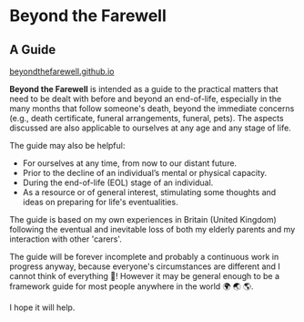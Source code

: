 # Beyond the Farewell
## A Guide

[beyondthefarewell.github.io](https://beyondthefarewell.github.io/)

**Beyond the Farewell** is intended as a guide to the practical matters that need to be dealt with before and beyond an end-of-life, especially in the many months that follow someone's death, beyond the immediate concerns (e.g., death certificate, funeral arrangements, funeral, pets). The aspects discussed are also applicable to ourselves at any age and any stage of life.

The guide may also be helpful:

- For ourselves at any time, from now to our distant future.
- Prior to the decline of an individual’s mental or physical capacity.
- During the end-of-life (EOL) stage of an individual.
- As a resource or of general interest, stimulating some thoughts and ideas on preparing for life's eventualities.

The guide is based on my own experiences in Britain (United Kingdom) following the eventual and inevitable loss of both my elderly parents and my interaction with other 'carers'. 

The guide will be forever incomplete and probably a continuous work in progress anyway, because everyone's circumstances are different and I cannot think of everything 🧠! However it may be general enough to be a framework guide for most people anywhere in the world 🌍 🌏 🌎.

I hope it will help.
